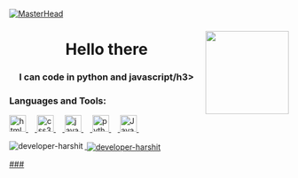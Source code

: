 [![MasterHead](https://media0.giphy.com/headers/dhunten/0DvIY8fAjBSg.gif)](https://github.com/Developer-Harshit)


###


###

<img align="right" height="150" src="https://media.tenor.com/e23W-WfZD-kAAAAd/animation-loop.gif"  />

###




<h1 align="center">Hello there</h1>
<h3 align="center">I can code in python and javascript/h3>




</div>


</p>

<h3 align="left">Languages and Tools:</h3>
<p align="left"> <a href="https://git-scm.com/" target="_blank" rel="noreferrer">  <img src="https://cdn.jsdelivr.net/gh/devicons/devicon/icons/html5/html5-original.svg" height="30" alt="html5 logo"  />
  <img width="12" />
  <img src="https://cdn.jsdelivr.net/gh/devicons/devicon/icons/css3/css3-original.svg" height="30" alt="css3 logo"  />
  <img width="12" />
  <img src="https://cdn.jsdelivr.net/gh/devicons/devicon/icons/javascript/javascript-original.svg" height="30" alt="javascript logo"  />
  <img width="12" />
   <img src="https://cdn.jsdelivr.net/gh/devicons/devicon/icons/python/python-original.svg" height="30" alt="python logo"  />
  <img width="12" />
  <img src="https://cdn.jsdelivr.net/gh/devicons/devicon/icons/java/java-original.svg" height="30" alt="Java logo"  />
  <img width="12" /></p>

<p><img align="left" src="https://github-readme-stats.vercel.app/api/top-langs?username=developer-harshit&show_icons=true&theme=tokyonight&locale=en&layout=compact" alt="developer-harshit" /></p>

<p>&nbsp;<img align="center" src="https://github-readme-stats.vercel.app/api?username=developer-harshit&show_icons=true&theme=tokyonight&locale=en" alt="developer-harshit" /></p>
###
